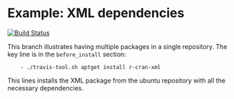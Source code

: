 Example: XML dependencies
==========================
[![Build Status](https://travis-ci.org/csgillespie/travis-test.png?branch=travis-xml)](https://travis-ci.org/csgillespie/travis-test)

This branch illustrates having multiple packages in a single repository. The key line is in the `before_install` section:

```
    - ./travis-tool.sh aptget install r-cran-xml 
```

This lines installs the XML package from the ubuntu repository with all the necessary dependencies.